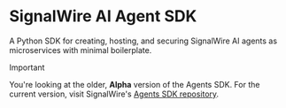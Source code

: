 # SignalWire AI Agent SDK

A Python SDK for creating, hosting, and securing SignalWire AI agents as microservices with minimal boilerplate.

> [!IMPORTANT]
> You're looking at the older, **Alpha** version of the Agents SDK.
> For the current version, visit SignalWire's [Agents SDK repository](https://github.com/signalwire/signalwire-agents).

